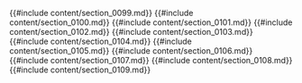 
{{#include content/section_0099.md}}
{{#include content/section_0100.md}}
{{#include content/section_0101.md}}
{{#include content/section_0102.md}}
{{#include content/section_0103.md}}
{{#include content/section_0104.md}}
{{#include content/section_0105.md}}
{{#include content/section_0106.md}}
{{#include content/section_0107.md}}
{{#include content/section_0108.md}}
{{#include content/section_0109.md}}